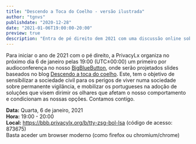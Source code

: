 ```yaml
---
title: "Descendo a Toca do Coelho - versão ilustrada"
author: "tgnvs"
publishdate: "2020-12-28"
date: "2021-01-06T19:00:00-20:00"
preview: true
description: "Entra de pé direito dem 2021 com uma discussão online sobre descer a toca do colhelho para o mundo da privacidade. A palestra é insipirada numa série de blogs publicada pela PrivacyLx com o mesmo nome"
---
```


Para iniciar o ano de 2021 com o pé direito, a PrivacyLx organiza no
próximo dia 6 de janeiro pelas 19:00 (UTC±00:00) um primeiro por
audioconferença no nosso [BigBlueButton](https://bbb.privacylx.org/),
onde serão projetados slides baseados no blog [Descendo a toca do
coelho](/tags/toca-do-coelho/). Este, tem o
objetivo de sensibilizar a sociedade civil para os perigos de viver
numa sociedade sobre permanente vigilância, e mobilizar os portugueses
na adoção de soluções que visem dirimir os olhares que afetam o nosso
comportamento e condicionam as nossas opções. Contamos contigo.


**Data:** Quarta, 6 de janeiro, 2021\
**Hora:** 19:00 - 20:00\
**Local:** https://bbb.privacylx.org/b/tty-zsg-bol-lsa (código de acesso: 873675)\
Basta aceder um browser moderno (como firefox ou chromium/chrome)
